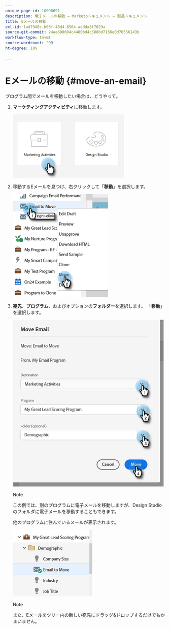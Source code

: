 ```yaml
---
unique-page-id: 10098691
description: 電子メールの移動 — Marketoドキュメント — 製品ドキュメント
title: Eメールの移動
exl-id: 1ad7940c-b06f-48d4-8564-aedda8f7029a
source-git-commit: 24aa698604c4480bd4c588bd7156e0d70556143b
workflow-type: tm+mt
source-wordcount: '99'
ht-degree: 18%

---
```


# Eメールの移動 {#move-an-email}

プログラム間でメールを移動したい場合は、どうやって。

1. **マーケティングアクティビティ**&#x200B;に移動します。

   ![](assets/move-an-email-1.png)

1. 移動するEメールを見つけ、右クリックして「**移動**」を選択します。

   ![](assets/move-an-email-2.png)

1. **宛先**、**プログラム**、およびオプションの&#x200B;**フォルダー**&#x200B;を選択します。 「**移動**」を選択します。

   ![](assets/move-an-email-3.png)

   >[!NOTE]
   >
   >この例では、別のプログラムに電子メールを移動しますが、Design Studioのフォルダに電子メールを移動することもできます。

   他のプログラムに住んでいるメールが表示されます。

   ![](assets/move-an-email-4.png)

   >[!NOTE]
   >
   >また、Eメールをツリー内の新しい宛先にドラッグ&amp;ドロップするだけでもかまいません。
